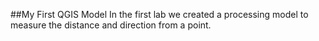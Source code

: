 ##My First QGIS Model
In the first lab we created a processing model to measure the distance and direction from a point. 
